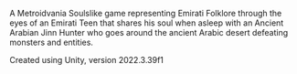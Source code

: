 A Metroidvania Soulslike game representing Emirati Folklore through the eyes of an Emirati Teen that shares his soul when asleep with an Ancient Arabian Jinn Hunter who goes around the ancient Arabic desert defeating monsters and entities.

Created using Unity, version 2022.3.39f1
